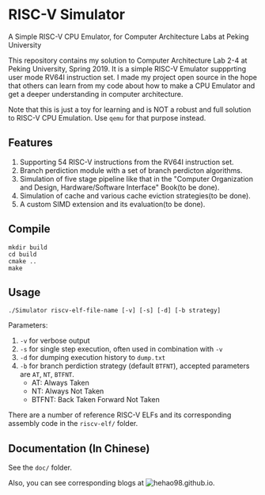 # RISC-V Simulator

A Simple RISC-V CPU Emulator, for Computer Architecture Labs at Peking University

This repository contains my solution to Computer Architecture Lab 2-4 at Peking University, Spring 2019. It is a simple RISC-V Emulator suppprting user mode RV64I instruction set. I made my project open source in the hope that others can learn from my code about how to make a CPU Emulator and get a deeper understanding in computer architecture.

Note that this is just a toy for learning and is NOT a robust and full solution to RISC-V CPU Emulation. Use `qemu` for that purpose instead.

## Features

1. Supporting 54 RISC-V instructions from the RV64I instruction set.
2. Branch perdiction module with a set of branch perdicton algorithms.
3. Simulation of five stage pipeline like that in the "Computer Organization and Design, Hardware/Software Interface" Book(to be done).
4. Simulation of cache and various cache eviction strategies(to be done).
5. A custom SIMD extension and its evaluation(to be done).

## Compile

```
mkdir build
cd build
cmake ..
make
```

## Usage

```
./Simulator riscv-elf-file-name [-v] [-s] [-d] [-b strategy]
```
Parameters:

1. `-v` for verbose output
2. `-s` for single step execution, often used in combination with `-v`
3. `-d` for dumping execution history to `dump.txt`
4. `-b` for branch perdiction strategy (default `BTFNT`), accepted parameters are `AT`, `NT`, `BTFNT`.
   * AT: Always Taken
   * NT: Always Not Taken
   * BTFNT: Back Taken Forward Not Taken

There are a number of reference RISC-V ELFs and its corresponding assembly code in the `riscv-elf/` folder.

## Documentation (In Chinese)

See the `doc/` folder.

Also, you can see corresponding blogs at ![hehao98.github.io](hehao98.github.io).



